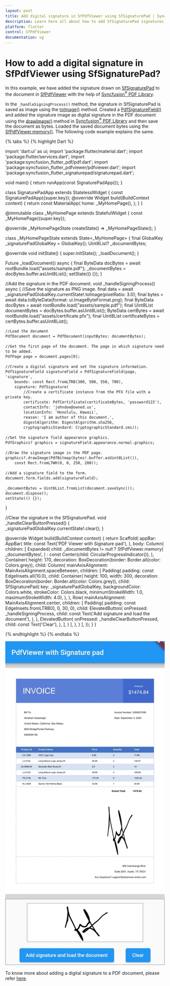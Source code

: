 ```yaml
---
layout: post
title: Add digital signature in SfPdfViewer using SfSignaturePad | Syncfusion
description: Learn here all about how to add SfSignaturePad signatures in the Syncfusion® Flutter PDF Viewer (SfPdfViewer) widget and more.
platform: flutter
control: SfPdfViewer
documentation: ug
---
```


# How to add a digital signature in SfPdfViewer using SfSignaturePad?

In this example, we have added the signature drawn on [SfSignaturePad](https://pub.dev/documentation/syncfusion_flutter_signaturepad/latest/signaturepad/SfSignaturePad-class.html) to the document in [SfPdfViewer](https://pub.dev/documentation/syncfusion_flutter_pdfviewer/latest/pdfviewer/SfPdfViewer-class.html) with the help of [Syncfusion<sup>&reg;</sup> PDF Library](https://pub.dev/documentation/syncfusion_flutter_pdf/latest/pdf/pdf-library.html#classes). 

In the `_handleSigningProcess()` method, the signature in SfSignaturePad is saved as image using the [toImage()](https://pub.dev/documentation/syncfusion_flutter_signaturepad/latest/signaturepad/SfSignaturePadState/toImage.html) method. Created a [PdfSignatureField()](https://pub.dev/documentation/syncfusion_flutter_pdf/latest/pdf/PdfSignatureField-class.html) and added the signature image as digital signature in the PDF document using the [drawImage()](https://pub.dev/documentation/syncfusion_flutter_pdf/latest/pdf/PdfGraphics/drawImage.html) method in [Syncfusion<sup>&reg;</sup> PDF Library](https://pub.dev/documentation/syncfusion_flutter_pdf/latest/pdf/pdf-library.html#classes) and then save the document as bytes. Loaded the saved document bytes using the [SfPdfViewer.memory()](https://pub.dev/documentation/syncfusion_flutter_pdfviewer/latest/pdfviewer/SfPdfViewer/SfPdfViewer.memory.html). The following code example explains the same.

{% tabs %}
{% highlight Dart %}

import 'dart:ui' as ui;
import 'package:flutter/material.dart';
import 'package:flutter/services.dart';
import 'package:syncfusion_flutter_pdf/pdf.dart';
import 'package:syncfusion_flutter_pdfviewer/pdfviewer.dart';
import 'package:syncfusion_flutter_signaturepad/signaturepad.dart';

void main() {
  return runApp(const SignaturePadApp());
}

class SignaturePadApp extends StatelessWidget {
  const SignaturePadApp({super.key});
  @override
  Widget build(BuildContext context) {
    return const MaterialApp(
      home: _MyHomePage(),
    );
  }
}

@immutable
class _MyHomePage extends StatefulWidget {
  const _MyHomePage({super.key});

  @override
  _MyHomePageState createState() => _MyHomePageState();
}

class _MyHomePageState extends State<_MyHomePage> {
  final GlobalKey<SfSignaturePadState> _signaturePadGlobalKey = GlobalKey();
  Uint8List? _documentBytes;

  @override
  void initState() {
    super.initState();
    _loadDocument();
  }

  Future<void> _loadDocument() async {
    final ByteData docBytes = await rootBundle.load("assets/sample.pdf");
    _documentBytes = docBytes.buffer.asUint8List();
    setState(() {});
  }

  //Add the signature in the PDF document.
  void _handleSigningProcess() async {
    //Save the signature as PNG image.
    final data =
        await _signaturePadGlobalKey.currentState!.toImage(pixelRatio: 3.0);
    final bytes = await data.toByteData(format: ui.ImageByteFormat.png);
    final ByteData docBytes = await rootBundle.load("assets/sample.pdf");
    final Uint8List documentBytes = docBytes.buffer.asUint8List();
    ByteData certBytes = await rootBundle.load("assets/certificate.pfx");
    final Uint8List certificateBytes = certBytes.buffer.asUint8List();

    //Load the document
    PdfDocument document = PdfDocument(inputBytes: documentBytes);

    //Get the first page of the document. The page in which signature need to be added.
    PdfPage page = document.pages[0];

    //Create a digital signature and set the signature information.
    PdfSignatureField signatureField = PdfSignatureField(page, 'signature',
        bounds: const Rect.fromLTRB(300, 500, 550, 700),
        signature: PdfSignature(
            //Create a certificate instance from the PFX file with a private key.
            certificate: PdfCertificate(certificateBytes, 'password123'),
            contactInfo: 'johndoe@owned.us',
            locationInfo: 'Honolulu, Hawaii',
            reason: 'I am author of this document.',
            digestAlgorithm: DigestAlgorithm.sha256,
            cryptographicStandard: CryptographicStandard.cms));

    //Get the signature field appearance graphics.
    PdfGraphics? graphics = signatureField.appearance.normal.graphics;

    //Draw the signature image in the PDF page.
    graphics?.drawImage(PdfBitmap(bytes!.buffer.asUint8List()),
        const Rect.fromLTWH(0, 0, 250, 200));

    //Add a signature field to the form.
    document.form.fields.add(signatureField);

    _documentBytes = Uint8List.fromList(document.saveSync());
    document.dispose();
    setState(() {});
  }

  //Clear the signature in the SfSignaturePad.
  void _handleClearButtonPressed() {
    _signaturePadGlobalKey.currentState!.clear();
  }

  @override
  Widget build(BuildContext context) {
    return Scaffold(
        appBar: AppBar(
          title: const Text('PDF Viewer with Signature pad'),
        ),
        body: Column(
          children: [
            Expanded(
              child: _documentBytes != null
                  ? SfPdfViewer.memory(
                      _documentBytes!,
                    )
                  : const Center(child: CircularProgressIndicator()),
            ),
            Container(
              height: 170,
              decoration: BoxDecoration(border: Border.all(color: Colors.grey)),
              child: Column(
                mainAxisAlignment: MainAxisAlignment.spaceBetween,
                children: [
                  Padding(
                    padding: const EdgeInsets.all(10.0),
                    child: Container(
                      height: 100,
                      width: 300,
                      decoration:
                          BoxDecoration(border: Border.all(color: Colors.grey)),
                      child: SfSignaturePad(
                          key: _signaturePadGlobalKey,
                          backgroundColor: Colors.white,
                          strokeColor: Colors.black,
                          minimumStrokeWidth: 1.0,
                          maximumStrokeWidth: 4.0),
                    ),
                  ),
                  Row(
                    mainAxisAlignment: MainAxisAlignment.center,
                    children: <Widget>[
                      Padding(
                        padding: const EdgeInsets.fromLTRB(0, 0, 30, 0),
                        child: ElevatedButton(
                          onPressed: _handleSigningProcess,
                          child:
                              const Text('Add signature and load the document'),
                        ),
                      ),
                      ElevatedButton(
                        onPressed: _handleClearButtonPressed,
                        child: const Text('Clear'),
                      ),
                    ],
                  )
                ],
              ),
            )
          ],
        ));
  }
}

{% endhighlight %}
{% endtabs %}

![PDF Viewer with Signature pad](images/pdfviewer-with-signaturepad.jpg)

To know more about adding a digital signature to a PDF document, please refer [here](https://help.syncfusion.com/flutter/pdf/working-with-digital-signature).
